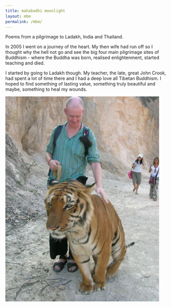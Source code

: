 ```yaml
---
title: mahabodhi moonlight
layout: mbm
permalink: /mbm/
---
```


Poems from a pilgrimage to Ladakh, India and Thailand.  

In 2005 I went on a journey of the heart. My then wife had run off so I thought why the hell not go and see the big four main pilgrimage sites of Buddhism - where the Buddha was born, realised enlightenment, started teaching and died.

I started by going to Ladakh though. My teacher, the late, great John Crook, had spent a lot of time there and I had a deep love all Tibetan Buddhism. I hoped to find something of lasting value, something truly beautiful and maybe, something to heal my wounds.


![Tiger Temple](/assets/images/pilg1/tiger_hughie.jpg "Tiger Temple, Kanchanaburi")
